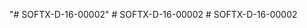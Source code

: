 "# SOFTX-D-16-00002" 
#   S O F T X - D - 1 6 - 0 0 0 0 2  
 #   S O F T X - D - 1 6 - 0 0 0 0 2  
 